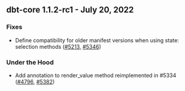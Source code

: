 ## dbt-core 1.1.2-rc1 - July 20, 2022
### Fixes
- Define compatibility for older manifest versions when using state: selection methods ([#5213](https://github.com/dbt-labs/dbt-core/issues/5213), [#5346](https://github.com/dbt-labs/dbt-core/pull/5346))
### Under the Hood
- Add annotation to render_value method reimplemented in #5334 ([#4796](https://github.com/dbt-labs/dbt-core/issues/4796), [#5382](https://github.com/dbt-labs/dbt-core/pull/5382))
